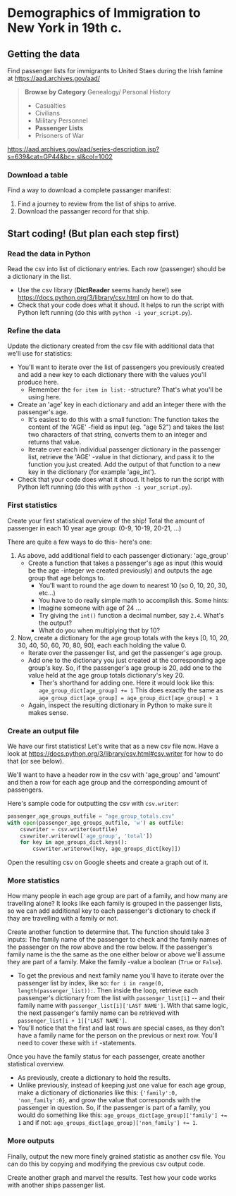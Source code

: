 # Demographics of Immigration to New York in 19th c.

## Getting the data

Find passenger lists for immigrants to United Staes during the Irish famine at https://aad.archives.gov/aad/

> __Browse by Category__
> Genealogy/ Personal History  
> * Casualties  
> * Civilians  
> * Military Personnel  
> * **Passenger Lists**  
> * Prisoners of War  

https://aad.archives.gov/aad/series-description.jsp?s=639&cat=GP44&bc=,sl&col=1002

### Download a table

Find a way to download a complete passanger manifest:
1. Find a journey to review from the list of ships to arrive.
2. Download the passanger record for that ship.

## Start coding! (But plan each step first)

### Read the data in Python

Read the csv into list of dictionary entries. Each row (passenger) should be a dictionary in the list.
- Use the csv library (**DictReader** seems handy here!) see https://docs.python.org/3/library/csv.html on how to do that.
- Check that your code does what it shoud. It helps to run the script with Python left running (do this with `python -i your_script.py`).

### Refine the data

Update the dictionary created from the csv file with additional data that we'll use for statistics:
- You'll want to iterate over the list of passengers you previously created and add a new key to each dictionary there with the values you'll produce here.
    - Remember the `for item in list:` -structure? That's what you'll be using here.
- Create an 'age' key in each dictionary and add an integer there with the passenger's age.
    - It's easiest to do this with a small function: The function takes the content of the 'AGE' -field as input (eg. "age 52") and takes the last two characters of that string, converts them to an integer and returns that value.
    - Iterate over each individual passenger dictionary in the passenger list, retrieve the 'AGE' -value in that dictionary, and pass it to the function you just created. Add the output of that function to a new key in the dictionary (for example 'age_int').
- Check that your code does what it shoud. It helps to run the script with Python left running (do this with `python -i your_script.py`).

### First statistics

Create your first statistical overview of the ship! Total the amount of passenger in each 10 year age group: (0-9, 10-19, 20-21, ...)

There are quite a few ways to do this- here's one:
1. As above, add additional field to each passenger dictionary: 'age_group'
    - Create a function that takes a passenger's age as input (this would be the age -integer we created previously) and outputs the age group that age belongs to.
        - You'll want to round the age down to nearest 10 (so 0, 10, 20, 30, etc...)
        - You have to do really simple math to accomplish this. Some hints:
        - Imagine someone with age of 24 ...
        - Try giving the `int()` function a decimal number, say `2.4`. What's the output?
        - What do you when multiplying that by 10?
2. Now, create a dictionary for the age group totals with the keys [0, 10, 20, 30, 40, 50, 60, 70, 80, 90], each each holding the value 0.
    - Iterate over the passenger list, and get the passenger's age group.
    - Add one to the dictionary you just created at the corresponding age group's key. So, if the passenger's age group is 20, add one to the value held at the age group totals dictionary's key 20.
        - Ther's shorthand for adding one. Here it would look like this: `age_group_dict[age_group] += 1` This does exactly the same as `age_group_dict[age_group] = age_group_dict[age_group] + 1`
    - Again, inspect the resulting dictionary in Python to make sure it makes sense.

### Create an output file

We have our first statistics! Let's write that as a new csv file now. Have a look at https://docs.python.org/3/library/csv.html#csv.writer for how to do that (or see below).

We'll want to have a header row in the csv with 'age_group' and 'amount' and then a row for each age group and the corresponding amount of passengers. 

Here's sample code for outputting the csv with `csv.writer`:

```python
passenger_age_groups_outfile = "age_group_totals.csv"
with open(passenger_age_groups_outfile, 'w') as outfile:
    csvwriter = csv.writer(outfile)
    csvwriter.writerow(['age_group', 'total'])
    for key in age_groups_dict.keys():
        csvwriter.writerow([key, age_groups_dict[key]])
```

Open the resulting csv on Google sheets and create a graph out of it.

### More statistics

How many people in each age group are part of a family, and how many are travelling alone? It looks like each family is grouped in the passenger lists, so we can add additional key to each passenger's dictionary to check if thay are travelling with a family or not.

Create another function to determine that. The function should take 3 inputs: The family name of the passenger to check and the family names of the passenger on the row above and the row below. If the passenger's family name is the the same as the one either below or above we'll assume they are part of a family. Make the family -value a boolean (`True` or `False`).
- To get the previous and next family name you'll have to iterate over the passenger list by index, like so: `for i in range(0, length(passenger_list)):`. Then inside the loop, retrieve each passenger's dictionary from the list with `passenger_list[i]` -- and their family name with `passenger_list[i]['LAST NAME']`. With that same logic, the next passenger's family name can be retrieved with `passenger_list[i + 1]['LAST NAME']`. 
- You'll notice that the first and last rows are special cases, as they don't have a family name for the person on the previous or next row. You'll need to cover these with `if` -statements.

Once you have the family status for each passenger, create another statistical overview.
- As previously, create a dictionary to hold the results.
- Unlike previously, instead of keeping just one value for each age group, make a dictionary of dictionaries like this: `{'family':0, 'non_family':0}`, and grow the value that corresponds with the passenger in question. So, if the passenger is part of a family, you would do something like this: `age_groups_dict[age_group]['family'] += 1` and if not: `age_groups_dict[age_group]['non_family'] += 1`.

### More outputs

Finally, output the new more finely grained statistic as another csv file. You can do this by copying and modifying the previous csv output code.

Create another graph and marvel the results. Test how your code works with another ships passenger list.
